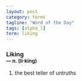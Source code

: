 ```yaml
---
layout: post
category: terms
tagline: "Word of the Day"
tags: [alpha_l]
term: liking
---
```


<h3>Liking<br/> <small>&mdash; n. (li<span>&middot;</span>king)</small></h3>
<p><ol>
<li>the best teller of untruths</li>
</ol></p>
